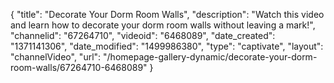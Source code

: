 {
    "title": "Decorate Your Dorm Room Walls",
    "description": "Watch this video and learn how to decorate your dorm room walls without leaving a mark!",
    "channelid": "67264710",
    "videoid": "6468089",
    "date_created": "1371141306",
    "date_modified": "1499986380",
    "type": "captivate",
    "layout": "channelVideo",
    "url": "\/homepage-gallery-dynamic\/decorate-your-dorm-room-walls\/67264710-6468089"
}